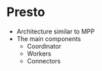 # Presto

- Architecture similar to MPP
- The main components
  - Coordinator
  - Workers
  - Connectors
